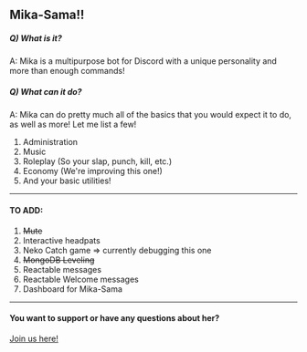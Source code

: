 ## Mika-Sama!!
##### Q) What is it?  
 A: Mika is a multipurpose bot for Discord with a unique personality and more than enough commands!

##### Q) What can it do?
A: Mika can do pretty much all of the basics that you would expect it to do, as well as more!
Let me list a few!
1. Administration
2. Music
3. Roleplay (So your slap, punch, kill, etc.)
4. Economy (We're improving this one!)
5. And your basic utilities!

-----------------------------------------------------

#### TO ADD:
1. ~~Mute~~
2. Interactive headpats
3. Neko Catch game => currently debugging this one
4. ~~MongoDB Leveling~~
5. Reactable messages
6. Reactable Welcome messages
7. Dashboard for Mika-Sama

-----------------------------------------------------

#### You want to support or have any questions about her?
[Join us here!](https://www.discord.gg/FaG6rSM)
